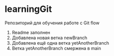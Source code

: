 # learningGit
Репозиторий для обучения работе с Git flow

1. Readme заполнен
2. Добавлена новая ветка newBranch
3. Добавлена ещё одна ветка yetAnotherBranch
4. Ветка yetAnotherBranch смержена в main
